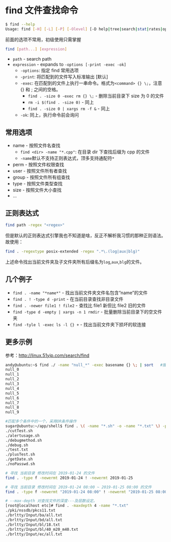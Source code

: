 find 文件查找命令
================

```bash
$ find --help
Usage: find [-H] [-L] [-P] [-Olevel] [-D help|tree|search|stat|rates|opt|exec] [path...] [expression]
```

前面的选项不常用，初级使用只需掌握
```bash
find [path...] [expression]
```

- `path` - search path
- `expression` - expands to `-options [-print -exec -ok]`
    + `-options`: 指定 find 常用选项
    + `-print`: 将匹配到的文件写入标准输出 [默认]
    + `-exec`: 在匹配到的文件上执行一串命令。格式为`<command> {} \;`，注意 {} 和 \; 之间的空格。
        * `find . -size 0 -exec rm {} \;` - 删除当前目录下 size 为 0 的文件
        * `rm -i $(find . -size 0)` - 同上
        * `find . -size 0 | xargs rm -f &` - 同上
    + `-ok`: 同上，执行命令前会询问

常用选项
-------

- name - 按照文件名查找
    + `find <dir> -name "*.cpp"`: 在目录 dir 下查找后缀为 cpp 的文件
    + `-name`默认不支持正则表达式，顶多支持通配符`*`
- perm - 按照文件权限查找
- user - 按照文件所有者查找
- group - 按照文件所有组查找
- type - 按照文件类型查找
- size - 按照文件大小查找
- ...

正则表达式
---------

```bash
find path -regex "<regex>"
```
但是默认的正则表达式引擎我也不知道是啥，反正不解析我习惯的那种正则语法。故使用：
```bash
find . -regextype posix-extended -regex ".*\.(log|aux|blg)"
```
上述命令找出当前文件夹及子文件夹所有后缀名为`log`,`aux`,`blg`的文件。

几个例子
-------

- `find . -name "*name*"` - 找出当前文件夹文件名包含“name”的文件
- `find . ! -type d -print` - 在当前目录查找非目录文件
- `find . -newer file1 ! file2` - 查找比 file1 新但比 file2 旧的文件
- `find -type d -empty | xargs -n 1 rmdir` - 批量删除当前目录下的空文件夹
- `find -tyle l -exec ls -l {} +` - 找出当前文件夹下损坏的软连接

更多示例
--------

参考：http://linux.51yip.com/search/find
```bash
andy@ubuntu:~$ find ./ -name "null_*" -exec basename {} \; | sort   #搜索文件，并只显示文件名，以升序排列。
null_0
null_1
null_2
null_3
null_4
null_5
null_6
null_7
null_8
null_9
```

```bash
#匹配多个条件中的一个，采用OR条件操作
sugar@ubuntu:~/app/shell$ find . \( -name "*.sh" -o -name "*.txt" \) -print 
./cutTest.sh
./alertusage.sh
./debugmethod.sh
./debug.sh
./test.txt
./plusTest.sh
./getDate.sh
./noPasswd.sh
```

```bash
# 寻找 当前目录 修改时间在 2019-01-24 的文件
find . -type f -newermt 2019-01-24 ! -newermt 2019-01-25 

# 寻找 当前目录 修改时间在 2019-01-24 08:00 ~ 2019-01-25 08:00 的文件
find . -type f -newermt "2019-01-24 08:00" ! -newermt "2019-01-25 08:00"
```

```bash
# --max-depth 对查找文件的深度---及层数设定。
[root@localhost etc]# find . -maxdepth 4 -name "*.txt"
./pki/nssdb/pkcs11.txt
./brltty/Input/ba/all.txt
./brltty/Input/bd/all.txt
./brltty/Input/bl/18.txt
./brltty/Input/bl/40_m20_m40.txt
./brltty/Input/ec/all.txt
```
